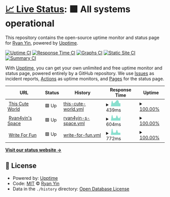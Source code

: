 # [📈 Live Status](https://uptime.thiscute.world): <!--live status--> **🟩 All systems operational**

This repository contains the open-source uptime monitor and status page for [Ryan Yin](https://thiscute.world/en/), powered by [Upptime](https://github.com/upptime/upptime).

[![Uptime CI](https://github.com/ryan4yin/uptime.ryan4yin.space/workflows/Uptime%20CI/badge.svg)](https://github.com/ryan4yin/uptime.ryan4yin.space/actions?query=workflow%3A%22Uptime+CI%22)
[![Response Time CI](https://github.com/ryan4yin/uptime.ryan4yin.space/workflows/Response%20Time%20CI/badge.svg)](https://github.com/ryan4yin/uptime.ryan4yin.space/actions?query=workflow%3A%22Response+Time+CI%22)
[![Graphs CI](https://github.com/ryan4yin/uptime.ryan4yin.space/workflows/Graphs%20CI/badge.svg)](https://github.com/ryan4yin/uptime.ryan4yin.space/actions?query=workflow%3A%22Graphs+CI%22)
[![Static Site CI](https://github.com/ryan4yin/uptime.ryan4yin.space/workflows/Static%20Site%20CI/badge.svg)](https://github.com/ryan4yin/uptime.ryan4yin.space/actions?query=workflow%3A%22Static+Site+CI%22)
[![Summary CI](https://github.com/ryan4yin/uptime.ryan4yin.space/workflows/Summary%20CI/badge.svg)](https://github.com/ryan4yin/uptime.ryan4yin.space/actions?query=workflow%3A%22Summary+CI%22)

With [Upptime](https://upptime.js.org), you can get your own unlimited and free uptime monitor and status page, powered entirely by a GitHub repository. We use [Issues](https://github.com/ryan4yin/uptime.ryan4yin.space/issues) as incident reports, [Actions](https://github.com/ryan4yin/uptime.ryan4yin.space/actions) as uptime monitors, and [Pages](https://uptime.thiscute.world) for the status page.

<!--start: status pages-->
<!-- This summary is generated by Upptime (https://github.com/upptime/upptime) -->
<!-- Do not edit this manually, your changes will be overwritten -->
<!-- prettier-ignore -->
| URL | Status | History | Response Time | Uptime |
| --- | ------ | ------- | ------------- | ------ |
| <img alt="" src="https://favicons.githubusercontent.com/thiscute.world" height="13"> [This Cute World](https://thiscute.world) | 🟩 Up | [this-cute-world.yml](https://github.com/ryan4yin/uptime.ryan4yin.space/commits/HEAD/history/this-cute-world.yml) | <details><summary><img alt="Response time graph" src="./graphs/this-cute-world/response-time-week.png" height="20"> 439ms</summary><br><a href="https://uptime.thiscute.world/history/this-cute-world"><img alt="Response time 439" src="https://img.shields.io/endpoint?url=https%3A%2F%2Fraw.githubusercontent.com%2Fryan4yin%2Fuptime.ryan4yin.space%2FHEAD%2Fapi%2Fthis-cute-world%2Fresponse-time.json"></a><br><a href="https://uptime.thiscute.world/history/this-cute-world"><img alt="24-hour response time 439" src="https://img.shields.io/endpoint?url=https%3A%2F%2Fraw.githubusercontent.com%2Fryan4yin%2Fuptime.ryan4yin.space%2FHEAD%2Fapi%2Fthis-cute-world%2Fresponse-time-day.json"></a><br><a href="https://uptime.thiscute.world/history/this-cute-world"><img alt="7-day response time 439" src="https://img.shields.io/endpoint?url=https%3A%2F%2Fraw.githubusercontent.com%2Fryan4yin%2Fuptime.ryan4yin.space%2FHEAD%2Fapi%2Fthis-cute-world%2Fresponse-time-week.json"></a><br><a href="https://uptime.thiscute.world/history/this-cute-world"><img alt="30-day response time 439" src="https://img.shields.io/endpoint?url=https%3A%2F%2Fraw.githubusercontent.com%2Fryan4yin%2Fuptime.ryan4yin.space%2FHEAD%2Fapi%2Fthis-cute-world%2Fresponse-time-month.json"></a><br><a href="https://uptime.thiscute.world/history/this-cute-world"><img alt="1-year response time 439" src="https://img.shields.io/endpoint?url=https%3A%2F%2Fraw.githubusercontent.com%2Fryan4yin%2Fuptime.ryan4yin.space%2FHEAD%2Fapi%2Fthis-cute-world%2Fresponse-time-year.json"></a></details> | <details><summary><a href="https://uptime.thiscute.world/history/this-cute-world">100.00%</a></summary><a href="https://uptime.thiscute.world/history/this-cute-world"><img alt="All-time uptime 100.00%" src="https://img.shields.io/endpoint?url=https%3A%2F%2Fraw.githubusercontent.com%2Fryan4yin%2Fuptime.ryan4yin.space%2FHEAD%2Fapi%2Fthis-cute-world%2Fuptime.json"></a><br><a href="https://uptime.thiscute.world/history/this-cute-world"><img alt="24-hour uptime 100.00%" src="https://img.shields.io/endpoint?url=https%3A%2F%2Fraw.githubusercontent.com%2Fryan4yin%2Fuptime.ryan4yin.space%2FHEAD%2Fapi%2Fthis-cute-world%2Fuptime-day.json"></a><br><a href="https://uptime.thiscute.world/history/this-cute-world"><img alt="7-day uptime 100.00%" src="https://img.shields.io/endpoint?url=https%3A%2F%2Fraw.githubusercontent.com%2Fryan4yin%2Fuptime.ryan4yin.space%2FHEAD%2Fapi%2Fthis-cute-world%2Fuptime-week.json"></a><br><a href="https://uptime.thiscute.world/history/this-cute-world"><img alt="30-day uptime 100.00%" src="https://img.shields.io/endpoint?url=https%3A%2F%2Fraw.githubusercontent.com%2Fryan4yin%2Fuptime.ryan4yin.space%2FHEAD%2Fapi%2Fthis-cute-world%2Fuptime-month.json"></a><br><a href="https://uptime.thiscute.world/history/this-cute-world"><img alt="1-year uptime 100.00%" src="https://img.shields.io/endpoint?url=https%3A%2F%2Fraw.githubusercontent.com%2Fryan4yin%2Fuptime.ryan4yin.space%2FHEAD%2Fapi%2Fthis-cute-world%2Fuptime-year.json"></a></details>
| <img alt="" src="https://favicons.githubusercontent.com/ryan4yin.space" height="13"> [Ryan4yin's Space](https://ryan4yin.space) | 🟩 Up | [ryan4yin-s-space.yml](https://github.com/ryan4yin/uptime.ryan4yin.space/commits/HEAD/history/ryan4yin-s-space.yml) | <details><summary><img alt="Response time graph" src="./graphs/ryan4yin-s-space/response-time-week.png" height="20"> 604ms</summary><br><a href="https://uptime.thiscute.world/history/ryan4yin-s-space"><img alt="Response time 604" src="https://img.shields.io/endpoint?url=https%3A%2F%2Fraw.githubusercontent.com%2Fryan4yin%2Fuptime.ryan4yin.space%2FHEAD%2Fapi%2Fryan4yin-s-space%2Fresponse-time.json"></a><br><a href="https://uptime.thiscute.world/history/ryan4yin-s-space"><img alt="24-hour response time 604" src="https://img.shields.io/endpoint?url=https%3A%2F%2Fraw.githubusercontent.com%2Fryan4yin%2Fuptime.ryan4yin.space%2FHEAD%2Fapi%2Fryan4yin-s-space%2Fresponse-time-day.json"></a><br><a href="https://uptime.thiscute.world/history/ryan4yin-s-space"><img alt="7-day response time 604" src="https://img.shields.io/endpoint?url=https%3A%2F%2Fraw.githubusercontent.com%2Fryan4yin%2Fuptime.ryan4yin.space%2FHEAD%2Fapi%2Fryan4yin-s-space%2Fresponse-time-week.json"></a><br><a href="https://uptime.thiscute.world/history/ryan4yin-s-space"><img alt="30-day response time 604" src="https://img.shields.io/endpoint?url=https%3A%2F%2Fraw.githubusercontent.com%2Fryan4yin%2Fuptime.ryan4yin.space%2FHEAD%2Fapi%2Fryan4yin-s-space%2Fresponse-time-month.json"></a><br><a href="https://uptime.thiscute.world/history/ryan4yin-s-space"><img alt="1-year response time 604" src="https://img.shields.io/endpoint?url=https%3A%2F%2Fraw.githubusercontent.com%2Fryan4yin%2Fuptime.ryan4yin.space%2FHEAD%2Fapi%2Fryan4yin-s-space%2Fresponse-time-year.json"></a></details> | <details><summary><a href="https://uptime.thiscute.world/history/ryan4yin-s-space">100.00%</a></summary><a href="https://uptime.thiscute.world/history/ryan4yin-s-space"><img alt="All-time uptime 100.00%" src="https://img.shields.io/endpoint?url=https%3A%2F%2Fraw.githubusercontent.com%2Fryan4yin%2Fuptime.ryan4yin.space%2FHEAD%2Fapi%2Fryan4yin-s-space%2Fuptime.json"></a><br><a href="https://uptime.thiscute.world/history/ryan4yin-s-space"><img alt="24-hour uptime 100.00%" src="https://img.shields.io/endpoint?url=https%3A%2F%2Fraw.githubusercontent.com%2Fryan4yin%2Fuptime.ryan4yin.space%2FHEAD%2Fapi%2Fryan4yin-s-space%2Fuptime-day.json"></a><br><a href="https://uptime.thiscute.world/history/ryan4yin-s-space"><img alt="7-day uptime 100.00%" src="https://img.shields.io/endpoint?url=https%3A%2F%2Fraw.githubusercontent.com%2Fryan4yin%2Fuptime.ryan4yin.space%2FHEAD%2Fapi%2Fryan4yin-s-space%2Fuptime-week.json"></a><br><a href="https://uptime.thiscute.world/history/ryan4yin-s-space"><img alt="30-day uptime 100.00%" src="https://img.shields.io/endpoint?url=https%3A%2F%2Fraw.githubusercontent.com%2Fryan4yin%2Fuptime.ryan4yin.space%2FHEAD%2Fapi%2Fryan4yin-s-space%2Fuptime-month.json"></a><br><a href="https://uptime.thiscute.world/history/ryan4yin-s-space"><img alt="1-year uptime 100.00%" src="https://img.shields.io/endpoint?url=https%3A%2F%2Fraw.githubusercontent.com%2Fryan4yin%2Fuptime.ryan4yin.space%2FHEAD%2Fapi%2Fryan4yin-s-space%2Fuptime-year.json"></a></details>
| <img alt="" src="https://favicons.githubusercontent.com/writefor.fun" height="13"> [Write For Fun](https://writefor.fun) | 🟩 Up | [write-for-fun.yml](https://github.com/ryan4yin/uptime.ryan4yin.space/commits/HEAD/history/write-for-fun.yml) | <details><summary><img alt="Response time graph" src="./graphs/write-for-fun/response-time-week.png" height="20"> 772ms</summary><br><a href="https://uptime.thiscute.world/history/write-for-fun"><img alt="Response time 772" src="https://img.shields.io/endpoint?url=https%3A%2F%2Fraw.githubusercontent.com%2Fryan4yin%2Fuptime.ryan4yin.space%2FHEAD%2Fapi%2Fwrite-for-fun%2Fresponse-time.json"></a><br><a href="https://uptime.thiscute.world/history/write-for-fun"><img alt="24-hour response time 772" src="https://img.shields.io/endpoint?url=https%3A%2F%2Fraw.githubusercontent.com%2Fryan4yin%2Fuptime.ryan4yin.space%2FHEAD%2Fapi%2Fwrite-for-fun%2Fresponse-time-day.json"></a><br><a href="https://uptime.thiscute.world/history/write-for-fun"><img alt="7-day response time 772" src="https://img.shields.io/endpoint?url=https%3A%2F%2Fraw.githubusercontent.com%2Fryan4yin%2Fuptime.ryan4yin.space%2FHEAD%2Fapi%2Fwrite-for-fun%2Fresponse-time-week.json"></a><br><a href="https://uptime.thiscute.world/history/write-for-fun"><img alt="30-day response time 772" src="https://img.shields.io/endpoint?url=https%3A%2F%2Fraw.githubusercontent.com%2Fryan4yin%2Fuptime.ryan4yin.space%2FHEAD%2Fapi%2Fwrite-for-fun%2Fresponse-time-month.json"></a><br><a href="https://uptime.thiscute.world/history/write-for-fun"><img alt="1-year response time 772" src="https://img.shields.io/endpoint?url=https%3A%2F%2Fraw.githubusercontent.com%2Fryan4yin%2Fuptime.ryan4yin.space%2FHEAD%2Fapi%2Fwrite-for-fun%2Fresponse-time-year.json"></a></details> | <details><summary><a href="https://uptime.thiscute.world/history/write-for-fun">100.00%</a></summary><a href="https://uptime.thiscute.world/history/write-for-fun"><img alt="All-time uptime 100.00%" src="https://img.shields.io/endpoint?url=https%3A%2F%2Fraw.githubusercontent.com%2Fryan4yin%2Fuptime.ryan4yin.space%2FHEAD%2Fapi%2Fwrite-for-fun%2Fuptime.json"></a><br><a href="https://uptime.thiscute.world/history/write-for-fun"><img alt="24-hour uptime 100.00%" src="https://img.shields.io/endpoint?url=https%3A%2F%2Fraw.githubusercontent.com%2Fryan4yin%2Fuptime.ryan4yin.space%2FHEAD%2Fapi%2Fwrite-for-fun%2Fuptime-day.json"></a><br><a href="https://uptime.thiscute.world/history/write-for-fun"><img alt="7-day uptime 100.00%" src="https://img.shields.io/endpoint?url=https%3A%2F%2Fraw.githubusercontent.com%2Fryan4yin%2Fuptime.ryan4yin.space%2FHEAD%2Fapi%2Fwrite-for-fun%2Fuptime-week.json"></a><br><a href="https://uptime.thiscute.world/history/write-for-fun"><img alt="30-day uptime 100.00%" src="https://img.shields.io/endpoint?url=https%3A%2F%2Fraw.githubusercontent.com%2Fryan4yin%2Fuptime.ryan4yin.space%2FHEAD%2Fapi%2Fwrite-for-fun%2Fuptime-month.json"></a><br><a href="https://uptime.thiscute.world/history/write-for-fun"><img alt="1-year uptime 100.00%" src="https://img.shields.io/endpoint?url=https%3A%2F%2Fraw.githubusercontent.com%2Fryan4yin%2Fuptime.ryan4yin.space%2FHEAD%2Fapi%2Fwrite-for-fun%2Fuptime-year.json"></a></details>

<!--end: status pages-->

[**Visit our status website →**](https://uptime.thiscute.world)

## 📄 License

- Powered by: [Upptime](https://github.com/upptime/upptime)
- Code: [MIT](./LICENSE) © [Ryan Yin](https://thiscute.world/en/)
- Data in the `./history` directory: [Open Database License](https://opendatacommons.org/licenses/odbl/1-0/)
